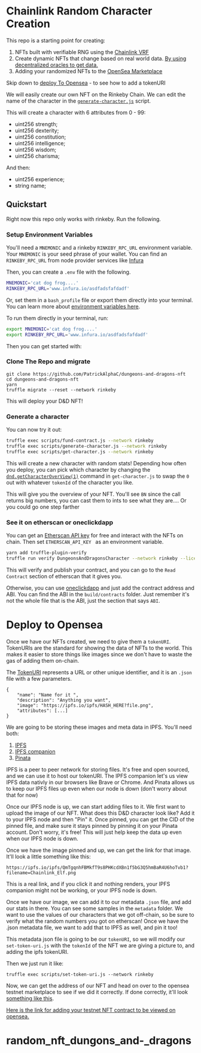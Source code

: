 # Chainlink Random Character Creation

This repo is a starting point for creating:
1. NFTs built with verifiable RNG using the [Chainlink VRF](https://docs.chain.link/docs/get-a-random-number)
2. Create dynamic NFTs that change based on real world data. [By using decentralized oracles to get data.](https://docs.chain.link/docs/make-a-http-get-request)
3. Adding your randomized NFTs to the [OpenSea Marketplace](https://opensea.io/)

Skip down to [deploy To Opensea](#deploy-to-opensea) - to see how to add a tokenURI

We will easily create our own NFT on the Rinkeby Chain. We can edit the name of the character in the [`generate-character.js`](./scripts/generate-character.js) script. 

This will create a character with 6 attributes from 0 - 99:
 -   uint256 strength;
 -   uint256 dexterity;
 -   uint256 constitution;
 -   uint256 intelligence;
 -   uint256 wisdom;
 -   uint256 charisma;

And then:
 -   uint256 experience;
 -   string name;

## Quickstart

Right now this repo only works with rinkeby. Run the following.

### Setup Environment Variables
You'll need a `MNEMONIC` and a rinkeby `RINKEBY_RPC_URL` environment variable. Your `MNEMONIC` is your seed phrase of your wallet. You can find an `RINKEBY_RPC_URL` from node provider services like [Infura](https://infura.io/)

Then, you can create a `.env` file with the following.

```bash
MNEMONIC='cat dog frog....'
RINKEBY_RPC_URL='www.infura.io/asdfadsfafdadf'
```

Or, set them in a `bash_profile` file or export them directly into your terminal. You can learn more about [environment variables here](https://www.twilio.com/blog/2017/01/how-to-set-environment-variables.html). 

To run them directly in your terminal, run: 
```bash
export MNEMONIC='cat dog frog....'
export RINKEBY_RPC_URL='www.infura.io/asdfadsfafdadf'
```

Then you can get started with:

### Clone The Repo and migrate
```
git clone https://github.com/PatrickAlphaC/dungeons-and-dragons-nft
cd dungeons-and-dragons-nft
yarn
truffle migrate --reset --network rinkeby
```

This will deploy your D&D NFT!

### Generate a character
You can now try it out:
```bash
truffle exec scripts/fund-contract.js --network rinkeby
truffle exec scripts/generate-character.js --network rinkeby
truffle exec scripts/get-character.js --network rinkeby
```

This will create a new character with random stats! 
Depending how often you deploy, you can pick which character by changing the [`dnd.getCharacterOverView(1)`](contracts/DungeonsAndDragonsCharacter.sol) command in `get-character.js` to swap the `0` out with whatever `tokenId` of the character you like. 

This will give you the overview of your NFT. You'll see `BN` since the call returns big numbers, you can cast them to ints to see what they are.... Or you could go one step farther

### See it on etherscan or oneclickdapp

You can get an [Etherscan API key](https://etherscan.io/apis) for free and interact with the NFTs on chain. Then set `ETHERSCAN_API_KEY ` as an environment variable.

```bash
yarn add truffle-plugin-verify
truffle run verify DungeonsAndDragonsCharacter --network rinkeby --license MIT
```

This will verify and publish your contract, and you can go to the `Read Contract` section of etherscan that it gives you. 

Otherwise, you can use [oneclickdapp](https://oneclickdapp.com/) and just add the contract address and ABI. You can find the ABI in the `build/contracts` folder. Just remember it's not the whole file that is the ABI, just the section that says `ABI`.


# Deploy to Opensea

Once we have our NFTs created, we need to give them a `tokenURI`. TokenURIs are the standard for showing the data of NFTs to the world. This makes it easier to store things like images since we don't have to waste the gas of adding them on-chain. 

The [TokenURI](https://eips.ethereum.org/EIPS/eip-721) represents a URL or other unique identifier, and it is an `.json` file with a few parameters.

```
{
    "name": "Name for it ",
    "description": "Anything you want",
    "image": "https://ipfs.io/ipfs/HASH_HERE?file.png",
    "attributes": [...]
}
```

We are going to be storing these images and meta data in IPFS. You'll need both:
1. [IPFS](https://ipfs.io/)
2. [IPFS companion](https://chrome.google.com/webstore/detail/ipfs-companion/nibjojkomfdiaoajekhjakgkdhaomnch?hl=en)
3. [Pinata](https://pinata.cloud/pinataupload)

IPFS is a peer to peer network for storing files. It's free and open sourced, and we can use it to host our tokenURI. The IPFS companion let's us view IPFS data nativly in our browsers like Brave or Chrome. And Pinata allows us to keep our IPFS files up even when our node is down (don't worry about that for now)

Once our IPFS node is up, we can start adding files to it. We first want to upload the image of our NFT. What does this D&D character look like? Add it to your IPFS node and then "Pin" it. Once pinned, you can get the CID of the pinned file, and make sure it stays pinned by pinning it on your Pinata account. Don't worry, it's free! This will just help keep the data up even when our IPFS node is down. 

Once we have the image pinned and up, we can get the link for that image. It'll look a little something like this:

`https://ipfs.io/ipfs/QmTgqnhFBMkfT9s8PHKcdXBn1f5bG3Q5hmBaR4U6hoTvb1?filename=Chainlink_Elf.png`

This is a real link, and if you click it and nothing renders, your IPFS companion might not be working, or your IPFS node is down. 

Once we have our image, we can add it to our metadata `.json` file, and add our stats in there. You can see some samples in the `metadata` folder. We want to use the values of our characters that we got off-chain, so be sure to verify what the random numbers you got on etherscan! Once we have the .json metadata file, we want to add that to IPFS as well, and pin it too!

This metadata json file is going to be our `tokenURI`, so we will modify our `set-token-uri.js` with the `tokenId` of the NFT we are giving a picture to, and adding the ipfs tokenURI.

Then we just run it like:

```
truffle exec scripts/set-token-uri.js --network rinkeby
```

Now, we can get the address of our NFT and head on over to the opensea testnet marketplace to see if we did it correctly. If done correctly, it'll look [something like this](https://testnets.opensea.io/assets/dungeonsanddragonscharacter-v9).

[Here is the link for adding your testnet NFT contract to be viewed on opensea.](https://testnets.opensea.io/get-listed/step-two)
# random_nft_dungons_and-_dragons
